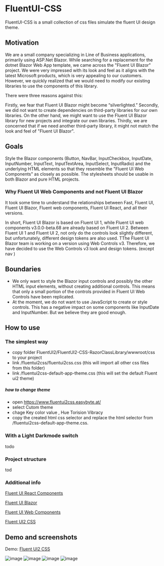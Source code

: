 # FluentUI-CSS
FluentUI-CSS is a small collection of css files simulate the fluent UI design theme.

## Motivation 
We are a small company specializing in Line of Business applications, primarily using ASP.Net Blazor. While searching for a replacement for the dotnet Blazor Web App template, we came across the "Fluent UI Blazor" project. We were very impressed with its look and feel as it aligns with the latest Microsoft products, which is very appealing to our customers. However, we quickly realized that we would need to modify our existing libraries to use the components of this library.

There were three reasons against this:

Firstly, we fear that Fluent UI Blazor might become “silverlighted.”
Secondly, we did not want to create dependencies on third-party libraries for our own libraries. On the other hand, we might want to use the Fluent UI Blazor library for new projects and integrate our own libraries.
Thirdly, we are concerned that if we need another third-party library, it might not match the look and feel of "Fluent UI Blazor".
## Goals
Style the Blazor components (Button, NavBar, InputCheckbox, InputDate, InputNumber, InputText, InputTextArea, InputSelect, InputRadio) and the underlying HTML elements so that they resemble the "Fluent UI Web Components" as closely as possible. The stylesheets should be usable in both Blazor and pure HTML projects.
### Why Fluent UI Web Components and not Fluent UI Blazor
It took some time to understand the relationships between Fast, Fluent UI, Fluent UI Blazor, Fluent web components, Fluent UI React, and all their versions.

In short, Fluent UI Blazor is based on Fluent UI 1, while Fluent UI web components v3.0.0-beta.68 are already based on Fluent UI 2. Between Fluent UI 1 and Fluent UI 2, not only do the controls look slightly different, but unfortunately, different design tokens are also used. TThe Fluent UI Blazor team is working on a version using Web Controls v3. Therefore, we have decided to use the Web Controls v3 look and design tokens. (except nav )
## Boundaries

* We only want to style the Blazor input controls and possibly the other HTML input elements, without creating additional controls. This means that only a small portion of the controls provided in Fluent UI Web Controls have been replicated.
* At the moment, we do not want to use JavaScript to create or style controls. This has a negative impact on some components like InputDate and InputNumber. But we believe they are good enough.
  
## How to use
### The simplest way
*  copy folder FluentUI2/FluentUI2-CSS-RazorClassLibrary/wwwroot/css to your project
*  link /fluentui2css/fluentui2css.css (this will import all other css files from this folder)
*  link /fluentui2css-default-app-theme.css (this will set the default Fluent ui2 theme)
##### how to change theme
* open https://www.fluentui2css.easybyte.at/
*  select Cutom theme
*  chage Key color value , Hue Torision Vibracy
*  copy the created html css selector and replace the html selector from  /fluentui2css-default-app-theme.css.

### With a Light Darkmode switch
todo
### Project structure
tod
### Additional info

[Fluent UI React Components](https://react.fluentui.dev/?path=/docs/concepts-introduction--docs)

[Fluent UI Blazor](https://www.fluentui-blazor.net/)

[Fluent UI Web Components](https://web-components.fluentui.dev/)

[Fluent UI2 CSS](https://www.fluentui2css.easybyte.at/)


## Demo and screenshots

Demo: [Fluent UI2 CSS](https://www.fluentui2css.easybyte.at/)

![image](https://github.com/user-attachments/assets/f9b90374-ac89-4978-80fe-3ef337001a67)
![image](https://github.com/user-attachments/assets/3d076021-3120-421e-b69e-2ef19855da40)
![image](https://github.com/user-attachments/assets/1aa4bbe0-c67d-45f5-8275-d400dcee994c)
![image](https://github.com/user-attachments/assets/845eb421-010d-4fcf-916a-bb07b8d3fbfb)


